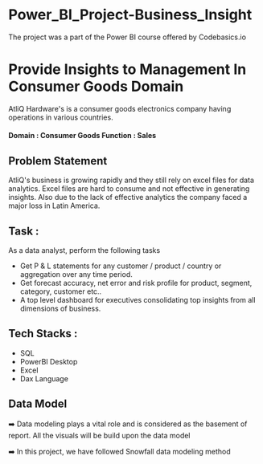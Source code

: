 # Power_BI_Project-Business_Insight
The project was a part of the Power BI course offered by Codebasics.io 
# Provide Insights to Management In Consumer Goods Domain
AtliQ Hardware's is a consumer goods electronics company having operations in various countries.

#### Domain : Consumer Goods Function : Sales

## Problem Statement
AtliQ's business is growing rapidly and they still rely on excel files for data analytics. Excel files are hard to consume and not effective in generating insights. Also due to the lack of effective analytics the company faced a major loss in Latin America.

## Task :
As a data analyst, perform the following tasks

* Get P & L statements for any customer / product / country or aggregation over any time period.
* Get forecast accuracy, net error and risk profile for product, segment, category, customer etc..
* A top level dashboard for executives consolidating top insights from all dimensions of business.

## Tech Stacks :

* SQL
* PowerBI Desktop
* Excel
* Dax Language

## Data Model
➡️ Data modeling plays a vital role and is considered as the basement of report. All the visuals will be build upon the data model

➡️ In this project, we have followed Snowfall data modeling method



